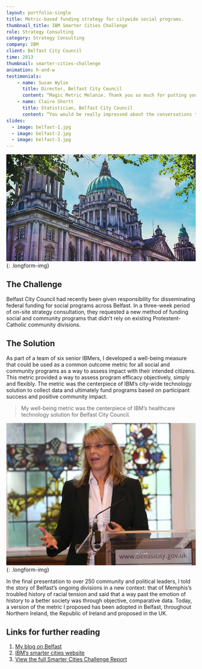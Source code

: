 ```yaml
---
layout: portfolio-single
title: Metric-based funding strategy for citywide social programs.
thumbnail_title: IBM Smarter Cities Challenge
role: Strategy Consulting
category: Strategy Consulting
company: IBM
client: Belfast City Council
time: 2013
thumbnail: smarter-cities-challenge
animation: h-and-w
testimonials:
    - name: Susan Wylie
      title: Director, Belfast City Council
      content: “Magic Metric Melanie. Thank you so much for putting your heart and soul into finding a solution for our city and embracing the city and its people with open arms.”
    - name: Claire Shortt
      title: Statistician, Belfast City Council
      content: “You would be really impressed about the conversations that are going on about the ‘Melanie Measures’! Seriously though… you made a big impact and it’s something we can really deliver on.”
slides:
  - image: belfast-1.jpg
  - image: belfast-2.jpg
  - image: belfast-3.jpg
---
```


![Belfast City Hall](/images/belfast-city-hall.jpg)
{: .longform-img}

## The Challenge

Belfast City Council had recently been given responsibility for disseminating federal funding for social programs across Belfast. In a three-week period of on-site strategy consultation, they requested a new method of funding social and community programs that didn’t rely on existing Protestent-Catholic community divisions.

## The Solution

As part of a team of six senior IBMers, I developed a well-being measure that could be used as a common outcome metric for all social and community programs as a way to assess impact with their intended citizens. This metric provided a way to assess program efficacy objectively, simply and flexibly. The metric was the centerpiece of IBM’s city-wide technology solution to collect data and ultimately fund programs based on participant success and positive community impact.

> My well-being metric was the centerpiece of IBM’s healthcare technology solution for Belfast City Council.

![Melanie's presentation in Belfast City Hall](/images/melanie-presenting.jpg)
{: .longform-img}

In the final presentation to over 250 community and political leaders, I told the story of Belfast’s ongoing divisions in a new context: that of Memphis’s troubled history of racial tension and said that a way past the emotion of history to a better society was through objective, comparative data. Today, a version of the metric I proposed has been adopted in Belfast, throughout Northern Ireland, the Republic of Ireland and proposed in the UK.

## Links for further reading

1. [My blog on Belfast](https://polkosky.wordpress.com/)
2. [IBM’s smarter cities website](http://www.smartercitieschallenge.org)
3. [View the full Smarter Cities Challenge Report](/downloads/ibm-belfast-full-report.pdf)
